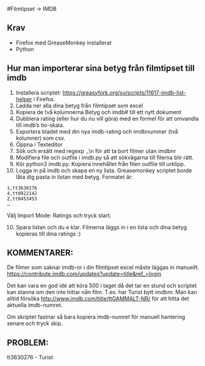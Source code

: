 #Filmtipset -> IMDB

## Krav
- Firefox med GreaseMonkey installerat
- Python

## Hur man importerar sina betyg från filmtipset till imdb

1. Installera scriptet: https://greasyfork.org/sv/scripts/11617-imdb-list-helper i Firefox. 
2. Ladda ner alla dina betyg från filmtipset som excel
3. Kopiera de två kolumnerna Betyg och imdb# till ett nytt dokument
4. Dubblera rating (eller hur du nu vill göra) med en formel för att omvandla till imdb’s tio-skala.
5. Exportera bladet med din nya imdb-rating och imdbnummer (två kolumner) som csv.
6. Öppna i Texteditor
7. Sök och ersätt med regexp .,\n för att ta bort filmer utan imdbnr
8. Modifiera file och outfile i imdb.py så att sökvägarna till filerna blir rätt.
9. Kör python3 imdb.py. Kopiera innehållet från filen outfile till urklipp.
10. Logga in på imdb och skapa en ny lista.
Greasemonkey scriptet borde låta dig pasta in listan med betyg. Formatet är:

```
1,tt3630276
4,tt0022142
2,tt0453453
…
```

Välj Import Mode: Ratings och tryck start. 

10. Spara listan och du e klar. Filmerna läggs in i en lista och dina betyg kopieras till dina ratings :)


## KOMMENTARER:
De filmer som saknar imdb-nr i din filmtipset excel måste läggas in manuellt.
https://contribute.imdb.com/updates?update=title&ref_=login

Det kan vara en god idé att köra 500 i taget då det tar en stund och scriptet kan stanna om den inte hittar nån film. T.ex. har Turist bytt imdbnr.
Man kan alltid försöka
http://www.imdb.com/title/ttGAMMALT-NR/ för att hitta det aktuella imdb-numret.

Om skriptet fastnar så bara kopiera imdb-numret för manuell hantering senare och tryck skip.

## PROBLEM:
tt3630276 - Turist
